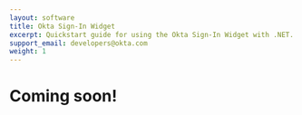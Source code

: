 ```yaml
---
layout: software
title: Okta Sign-In Widget
excerpt: Quickstart guide for using the Okta Sign-In Widget with .NET.
support_email: developers@okta.com
weight: 1
---
```


# Coming soon!
